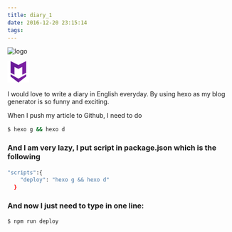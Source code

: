 ```yaml
---
title: diary_1
date: 2016-12-20 23:15:14
tags:
---
```


![logo](https://scontent.ftpe4-1.fna.fbcdn.net/v/t1.0-9/10403244_10152499810492276_4569228001943214400_n.jpg?oh=deedfc478157ee8ca4d498eca5e874a4&oe=58E82D13)

![alt text](https://github.com/adam-p/markdown-here/raw/master/src/common/images/icon48.png "Logo Title Text 1")

I would love to write a diary in English everyday.
By using hexo as my blog generator is so funny and exciting.

When I push my article to Github, I need to do 

``` bash
$ hexo g && hexo d
```

### And I am very lazy, I put script in **package.json** which is the following

``` bash
"scripts":{
    "deploy": "hexo g && hexo d"
  }
``` 

### And now I just need to type in one line:


``` bash
$ npm run deploy
```



